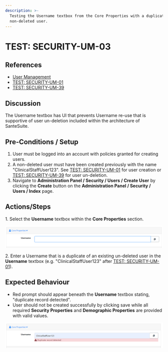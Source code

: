 ```yaml
---
description: >-
  Testing the Username textbox from the Core Properties with a duplicate
  non-deleted user.
---
```


# TEST: SECURITY-UM-03

## References

* [User Management](broken-reference)
* [TEST: SECURITY-UM-01](test-security-um-01.md)
* [TEST: SECURITY-UM-39](test-security-um-34-1.md)

## Discussion

The Username textbox has UI that prevents Username re-use that is supportive of user un-deletion included within the architecture of SanteSuite.&#x20;

## Pre-Conditions / Setup

1. User must be logged into an account with policies granted for creating users.
2. A non-deleted user must have been created previously with the name "ClinicalStaffUser123". See [TEST: SECURITY-UM-01](test-security-um-01.md) for user creation or [TEST: SECURITY-UM-39](test-security-um-34-1.md) for user un-deletion.
3. Navigate to **Administration Panel / Security / Users / Create User** by clicking the **Create** button on the **Administration Panel / Security / Users / Index** page.

## Actions/Steps

1\. Select the **Username** textbox within the **Core Properties** section.

![](<../../../../../../../../../.gitbook/assets/image (748).png>)

2\. Enter a Username that is a duplicate of an existing un-deleted user in the **Username** textbox  (e.g. "ClinicalStaffUser123" after [TEST: SECURITY-UM-01](test-security-um-01.md)).

## Expected Behaviour

* Red prompt should appear beneath the **Username** textbox stating, "duplicate record detected".
* User should not be created successfully by clicking save while all required **Security Properties** and **Demographic Properties** are provided with valid values.

![](<../../../../../../../../../.gitbook/assets/image (626).png>)
